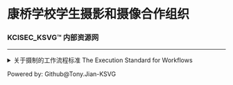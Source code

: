 # 康桥学校学生摄影和摄像合作组织
### KCISEC_KSVG™ 内部资源网
***
<details><summary>关于摄制的工作流程标准 The Execution Standard for Workflows</summary>
 <p>拍摄前 Before Filming</p>
   <p>1.在拍摄前，需要提前一天晚上提交设备，并将设备信息登记在微信群组内发放的腾讯文档中(仅用于核实设备信息)；</p>
   <p>2.在提交设备前，请确保存储卡内的数据均已导出，如因未提前导出而导致的数据丢失，KCISEC_KSVG™均不负责；</p>
   <p>3.在拍摄前的规定时间内，请在微信群组内的群接龙登记参加本次活动拍摄的意愿(愿意填写参加，不愿意填写不参加和原因)，本项用于核对人员信息和申请公假；</p>
   <p>4.拍摄前一个晚上，确认电池，相机(包括按键，显示器，感光元件和触点等)，存储卡等设备的完好性和功能性，并给电池组充电；</p>
   <p>5.拍摄前一个晚上，确认相机的参数：视频(PAL XAVC 4K 25P 25fps 10bit)，照片(PAL 3:2&16:9 JPEG X.FINE)；</p>
 <p>拍摄时 In Filming</p>
   <p>1.一般的活动拍摄任务分配为两个摄像师和若干摄影师；</p>
   <p>2.摄像师-A的任务为拍摄大范围运镜镜头，摄像师-B的任务为拍摄固定或小范围平缓的运镜镜头；</p>
   <p>3.摄影师需要拍摄贵宾的大特写，观众的特写，选手的全景和特写等。拍摄时注意对焦焦点，构图和曝光。；</p>
 <p>数字影像工程师 DIT</p>
   <p>1.DIT的任务是在拍摄完成后的拷卡。</p>
  <p>拷卡标准：</p>
  <p>-第一备份需要在PSSD（移动固态硬盘）上备份，且在未来五天内需要上传到阿里云盘备份；</p>
  <p>-文件命名：第一级为项目名称，第二级为照片或视频分类，第三级为存储卡名称+相机卡槽。</p>
</details>
<p>Powered by: Github@Tony.Jian-KSVG</p>
